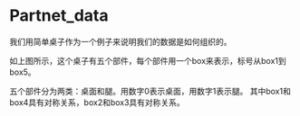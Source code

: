# Partnet_data
我们用简单桌子作为一个例子来说明我们的数据是如何组织的。
   
如上图所示，这个桌子有五个部件，每个部件用一个box来表示，标号从box1到box5。
 
五个部件分为两类：桌面和腿。用数字0表示桌面，用数字1表示腿。
其中box1和box4具有对称关系，box2和box3具有对称关系。
